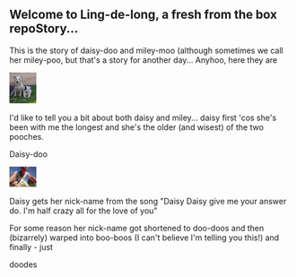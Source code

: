 ## Welcome to Ling-de-long, a fresh from the box repoStory...

This is the story of daisy-doo and miley-moo (although sometimes we call her miley-poo, but that's a story for another day...
Anyhoo, here they are

<img src="https://github.com/Hathoney/Ling-de-Long/blob/gh-pages/images/IMG_20190628_183502700.jpg" width="48">

I'd like to tell you a bit about both daisy and miley... daisy first 'cos she's been with me the longest and she's the older (and wisest) of the two pooches.

Daisy-doo

<img src="https://github.com/Hathoney/Ling-de-Long/blob/gh-pages/images/IMG_20190708_164354337.jpg" width="48">

Daisy gets her nick-name from the song "Daisy Daisy give me your answer do. I'm half crazy all for the love of you"

For some reason her nick-name got shortened to doo-doos and then (bizarrely) warped into boo-boos (I can't believe I'm telling you this!) and finally - just

doodes



```
